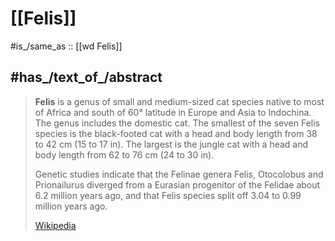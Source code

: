 
# [[Felis]] 

#is_/same_as :: [[wd Felis]]

## #has_/text_of_/abstract 

> **Felis** is a genus of small and medium-sized cat species native to most of Africa and south of 60° latitude in Europe and Asia to Indochina. 
> The genus includes the domestic cat. 
> The smallest of the seven Felis species is the black-footed cat with a head and body length from 38 to 42 cm (15 to 17 in). The largest is the jungle cat with a head and body length from 62 to 76 cm (24 to 30 in).
>
> Genetic studies indicate that the Felinae genera Felis, Otocolobus and Prionailurus diverged from a Eurasian progenitor of the Felidae about 6.2 million years ago, and that Felis species split off 3.04 to 0.99 million years ago.
>
> [Wikipedia](https://en.wikipedia.org/wiki/Felis)